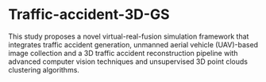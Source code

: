 # Traffic-accident-3D-GS
This study proposes a novel virtual-real-fusion simulation framework that integrates traffic accident generation, unmanned aerial vehicle (UAV)-based image collection and a 3D traffic accident reconstruction pipeline with advanced computer vision techniques and unsupervised 3D point clouds clustering algorithms.
